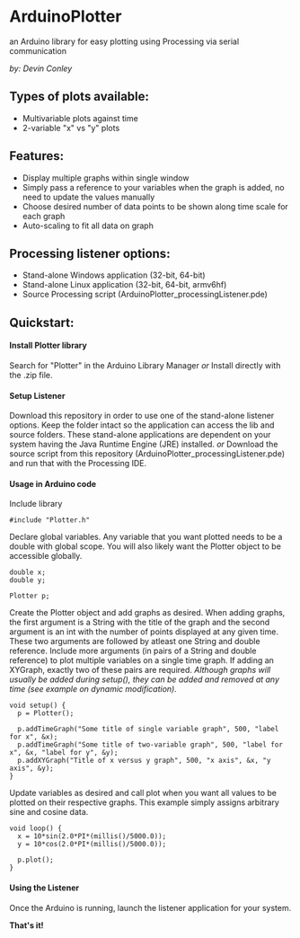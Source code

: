 ArduinoPlotter
===============
an Arduino library for easy plotting using Processing via serial communication

_by: Devin Conley_

Types of plots available:
------------------------
* Multivariable plots against time
* 2-variable "x" vs "y" plots

Features:
----------
* Display multiple graphs within single window 
* Simply pass a reference to your variables when the graph is added, no need to update the values manually
* Choose desired number of data points to be shown along time scale for each graph
* Auto-scaling to fit all data on graph

Processing listener options:
-----------------------------
* Stand-alone Windows application (32-bit, 64-bit)
* Stand-alone Linux application (32-bit, 64-bit, armv6hf)
* Source Processing script (ArduinoPlotter_processingListener.pde)

Quickstart:
------------

#### Install Plotter library 
Search for "Plotter" in the Arduino Library Manager 
_or_
Install directly with the .zip file.

#### Setup Listener
Download this repository in order to use one of the stand-alone listener options. Keep the folder intact so the application can access the lib and source folders. These stand-alone applications are dependent on your system having the Java Runtime Engine (JRE) installed.
_or_
Download the source script from this repository (ArduinoPlotter_processingListener.pde) and run that with the Processing IDE.

#### Usage in Arduino code
Include library
```arduino
#include "Plotter.h"
```

Declare global variables. Any variable that you want plotted needs to be a double with global scope. You will also likely want the Plotter object to be accessible globally.
```arduino
double x;
double y;

Plotter p;
```

Create the Plotter object and add graphs as desired. When adding graphs, the first argument is a String with the title of the graph and the second argument is an int with the number of points displayed at any given time. These two arguments are followed by atleast one String and double reference. Include more arguments (in pairs of a String and double reference) to plot multiple variables on a single time graph. If adding an XYGraph, exactly two of these pairs are required. 
_Although graphs will usually be added during setup(), they can be added and removed at any time (see example on dynamic modification)._
```arduino
void setup() {
  p = Plotter();

  p.addTimeGraph("Some title of single variable graph", 500, "label for x", &x);
  p.addTimeGraph("Some title of two-variable graph", 500, "label for x", &x, "label for y", &y);
  p.addXYGraph("Title of x versus y graph", 500, "x axis", &x, "y axis", &y);
}
```

Update variables as desired and call plot when you want all values to be plotted on their respective graphs. This example simply assigns arbitrary sine and cosine data.
```arduino
void loop() {
  x = 10*sin(2.0*PI*(millis()/5000.0));
  y = 10*cos(2.0*PI*(millis()/5000.0));

  p.plot();
}
```

#### Using the Listener
Once the Arduino is running, launch the listener application for your system.

__That's it!__